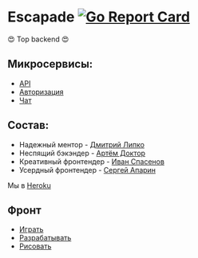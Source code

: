 # Escapade [![Go Report Card](https://goreportcard.com/badge/github.com/go-park-mail-ru/2019_1_Escapade)](https://goreportcard.com/report/github.com/go-park-mail-ru/2019_1_Escapade)

:heart_eyes: Top backend :heart_eyes:

## Микросервисы:
- [API](https://escapade-backend.herokuapp.com)
- [Авторизация](https://escapade-auth.herokuapp.com)
- [Чат](https://escapade-chat.herokuapp.com)

## Состав:
- Надежный ментор - [Дмитрий Липко](https://github.com/dlipko)
- Неспящий бэкэндер - [Артём Доктор](https://github.com/SmartPhoneJava)
- Креативный фронтендер - [Иван Спасенов](https://github.com/slevinsps)
- Усердный фронтендер - [Сергей Апарин](https://github.com/Bigyin1)

Мы в [Heroku](https://dashboard.heroku.com/teams/escapade/apps)


## Фронт
- [Играть](https://github.com/frontend-park-mail-ru/2019_1_Escapade)
- [Разрабатывать](https://escapade-frontend.herokuapp.com)
- [Рисовать](https://www.figma.com/file/WcFryEu51iySsuBd8F0CLi0S/explose)

